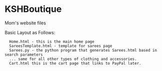 KSHBoutique
===========

Mom's website files

Basic Layout as Follows:

      Home.html - this is the main home page
      SareesTemplate.html - template for sarees page
      Sarees.py - the python program that generates Sarees.html based in search parameters
      ... same for all other types of clothing and accessories.
      Cart.html this is the cart page that links to PayPal later.